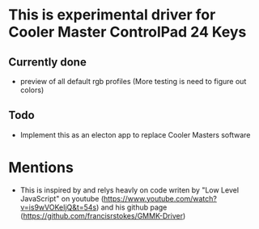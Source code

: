 # This is experimental driver for Cooler Master ControlPad 24 Keys

## Currently done
* preview of all default rgb profiles (More testing is need to figure out colors)


## Todo
* Implement this as an electon app to replace Cooler Masters software



# Mentions
* This is inspired by and relys heavly on code writen by "Low Level JavaScript" on youtube (https://www.youtube.com/watch?v=is9wVOKeIjQ&t=54s) and his github page (https://github.com/francisrstokes/GMMK-Driver)